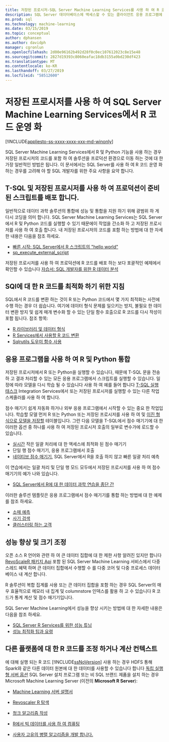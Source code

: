 ```yaml
---
title: 저장된 프로시저-SQL Server Machine Learning Services를 사용 하 여 R 코드 운영 화
description: SQL Server 데이터베이스에 액세스할 수 있는 클라이언트 응용 프로그램에 사용할 수 있도록 SQL Server 저장 프로시저에서 R 언어 코드를 포함 합니다.
ms.prod: sql
ms.technology: machine-learning
ms.date: 03/15/2019
ms.topic: conceptual
author: dphansen
ms.author: davidph
manager: cgronlun
ms.openlocfilehash: 2d00e96162b492d28f0c0ec107612023c8e15e48
ms.sourcegitcommit: 2827d19393c8060eafac18db3155a9bd230df423
ms.translationtype: MT
ms.contentlocale: ko-KR
ms.lasthandoff: 03/27/2019
ms.locfileid: "58512600"
---
```

# <a name="operationalize-r-code-using-stored-procedures-in-sql-server-machine-learning-services"></a>저장된 프로시저를 사용 하 여 SQL Server Machine Learning Services에서 R 코드 운영 화
[!INCLUDE[appliesto-ss-xxxx-xxxx-xxx-md-winonly](../../includes/appliesto-ss-xxxx-xxxx-xxx-md-winonly.md)]

SQL Server Machine Learning Services에서 R 및 Python 기능을 사용 하는 경우 저장된 프로시저의 코드를 포함 하 여 솔루션을 프로덕션 환경으로 이동 하는 것에 대 한 가장 일반적인 방법은 됩니다. 이 문서에서는 SQL Server를 사용 하 여 R 코드 운영 화 하는 경우를 고려해 야 할 SQL 개발자를 위한 주요 사항을 요약 합니다.

## <a name="deploy-production-ready-script-using-t-sql-and-stored-procedures"></a>T-SQL 및 저장된 프로시저를 사용 하 여 프로덕션이 준비 된 스크립트를 배포 합니다.

일반적으로 데이터 과학 솔루션의 통합에 성능 및 통합을 지원 하기 위해 광범위 하 게 다시 코딩을 의미 합니다. SQL Server Machine Learning Services는 SQL Server에서 R 및 Python 코드를 실행할 수 있기 때문에이 작업을 간소화 하 고 저장된 프로시저를 사용 하 여 호출 합니다. 내 저장된 프로시저의 코드를 포함 하는 방법에 대 한 자세한 내용은 다음을 참조 하세요.

+ [빠른 시작: SQL Server에서 R 스크립트의 "hello world"](../../advanced-analytics/tutorials//quickstart-r-run-using-tsql.md)
+ [sp_execute_external_script](../../relational-databases/system-stored-procedures/sp-execute-external-script-transact-sql.md)

저장된 프로시저를 사용 하 여 프로덕션에 R 코드를 배포 하는 보다 포괄적인 예제에서 확인할 수 있습니다 [자습서: SQL 개발자를 위한 R 데이터 분석](../../advanced-analytics/tutorials/sqldev-in-database-r-for-sql-developers.md)

## <a name="guidelines-for-optimizing-r-code-for-sql"></a>SQl에 대 한 R 코드를 최적화 하기 위한 지침

SQL에서 R 코드를 변환 하는 것이 R 또는 Python 코드에서 몇 가지 최적화는 사전에 수행 하는 경우 더 쉽습니다. 여기에 데이터 형식 문제를 일으키는 방지, 불필요 한 데이터 변환 방지 및 쉽게 매개 변수화 할 수 있는 단일 함수 호출으로 R 코드를 다시 작성이 포함 됩니다. 참조 항목:

+ [R 라이브러리 및 데이터 형식](r-libraries-and-data-types.md)
+ [R Services에서 사용할 R 코드 변환](converting-r-code-for-use-in-sql-server.md)
+ [Sqlrutils 도우미 함수 사용](ref-r-sqlrutils.md)

## <a name="integrate-r-and-python-with-applications"></a>응용 프로그램을 사용 하 여 R 및 Python 통합

저장된 프로시저에서 R 또는 Python을 실행할 수 있습니다, 때문에 T-SQL 문을 전송 하 고 결과 처리할 수 있는 모든 응용 프로그램에서 스크립트를 실행할 수 있습니다. 일정에 따라 모델을 다시 학습 될 수 있습니다 사용 하 여 예를 들어 합니다 [T-SQL 실행 태스크](https://docs.microsoft.com/sql/integration-services/control-flow/execute-t-sql-statement-task) Integration Services에서 또는 저장된 프로시저를 실행할 수 있는 다른 작업 스케줄러를 사용 하 여 합니다.

점수 매기기 쉽게 자동화 하거나 외부 응용 프로그램에서 시작할 수 있는 중요 한 작업입니다. 학습할 모델 먼저 R 또는 Python 또는 저장된 프로시저를 사용 하 여 및 [이진 형식으로 모델을 저장할](../tutorials/walkthrough-build-and-save-the-model.md) 테이블입니다. 그런 다음 모델을 T-SQL에서 점수 매기기에 대 한 이러한 옵션 중 하나를 사용 하 여 저장된 프로시저 호출의 일부로 변수가에 로드할 수 있습니다.

+ [실시간](../real-time-scoring.md) 작은 일괄 처리에 대 한 액세스에 최적화 된 점수 매기기
+ 단일 행 점수 매기기, 응용 프로그램에서 호출
+ [네이티브 점수 매기기](../sql-native-scoring.md), SQL Server에서 R을 호출 하지 않고 빠른 일괄 처리 예측

이 연습에서는 일괄 처리 및 단일 행 모드 모두에서 저장된 프로시저를 사용 하 여 점수 매기기의 예가 나와 있습니다.

+ [SQL Server에서 R에 대 한 데이터 과학 연습을 종단 간](../tutorials/walkthrough-data-science-end-to-end-walkthrough.md)

이러한 솔루션 템플릿은 응용 프로그램에서 점수 매기기를 통합 하는 방법에 대 한 예제를 참조 하세요.

+ [소매 예측](https://github.com/Microsoft/SQL-Server-R-Services-Samples/blob/master/RetailForecasting/Introduction.md)
+ [사기 검색](https://github.com/Microsoft/r-server-fraud-detection)
+ [클러스터링 하는 고객](https://github.com/Microsoft/sql-server-samples/tree/master/samples/features/r-services/getting-started/customer-clustering)

## <a name="boost-performance-and-scale"></a>성능 향상 및 크기 조정

오픈 소스 R 언어와 관련 하 여 큰 데이터 집합에 대 한 제한 사항 알려진 있지만 합니다 [RevoScaleR 패키지 Api](ref-r-revoscaler.md) 포함 된 SQL Server Machine Learning 서비스에서 다중 스레드 혜택 하며 큰 데이터 집합에서 수행할 수 를 다중 코어 및 다중 프로세스 데이터베이스 내 계산 합니다.

R 솔루션이 복합 집계를 사용 또는 큰 데이터 집합을 포함 하는 경우 SQL Server의 매우 효율적으로 메모리 내 집계 및 columnstore 인덱스를 활용 하 고 수 있습니다 R 코드가 통계 계산 및 점수 매기기입니다.

SQL Server Machine Learning에서 성능을 향상 시키는 방법에 대 한 자세한 내용은 다음을 참조 하세요.

+ [SQL Server R Services를 위한 성능 튜닝](../../advanced-analytics/r/sql-server-r-services-performance-tuning.md)
+ [성능 최적화 팁과 요령](https://gallery.cortanaintelligence.com/Tutorial/SQL-Server-Optimization-Tips-and-Tricks-for-Analytics-Services)

## <a name="adapt-r-code-for-other-platforms-or-compute-contexts"></a>다른 플랫폼에 대 한 R 코드를 조정 하거나 계산 컨텍스트

에 대해 실행 되는 R 코드 [!INCLUDE[ssNoVersion](../../includes/ssnoversion-md.md)] 사용 하는 경우 HDFS 통해 Spark와 같은 다른 데이터 원본에 대 한 데이터를 사용할 수 있습니다 합니다 [독립 실행형 서버 옵션](../install/sql-machine-learning-standalone-windows-install.md) SQL Server 설치 프로그램 또는 비 SQL 브랜드 제품을 설치 하는 경우 Microsoft Machine Learning Server (이전의 **Microsoft R Server**):

+ [Machine Learning 서버 설명서](https://docs.microsoft.com/r-server/)

+ [Revoscaler R 탐색](https://docs.microsoft.com/r-server/r/tutorial-r-to-revoscaler)

+ [청크 알고리즘 작성](https://docs.microsoft.com/r-server/r/how-to-developer-write-chunking-algorithms)

+ [R에서 빅 데이터를 사용 하 여 컴퓨팅](https://docs.microsoft.com/r-server/r/tutorial-large-data-tips)

+ [사용자 고유의 병렬 알고리즘을 개발 합니다.](https://docs.microsoft.com/r-server/r-reference/revopemar/pemar)

